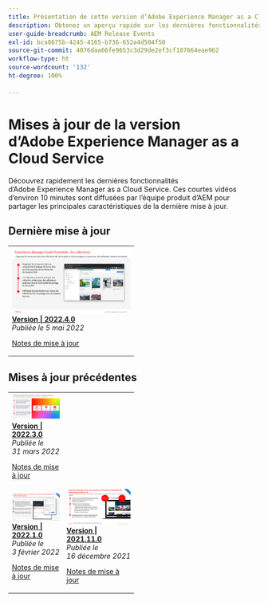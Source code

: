 ```yaml
---
title: Présentation de cette version d’Adobe Experience Manager as a Cloud Service
description: Obtenez un aperçu rapide sur les dernières fonctionnalités d’Adobe Experience Manager as a Cloud Service
user-guide-breadcrumb: AEM Release Events
exl-id: bca8675b-4245-4165-b736-652a4d504f50
source-git-commit: 4076daa66fe9653c3d29de2ef3cf187664eae962
workflow-type: ht
source-wordcount: '132'
ht-degree: 100%

---
```


# Mises à jour de la version d’Adobe Experience Manager as a Cloud Service

Découvrez rapidement les dernières fonctionnalités d’Adobe Experience Manager as a Cloud Service. Ces courtes vidéos d’environ 10 minutes sont diffusées par l’équipe produit d’AEM pour partager les principales caractéristiques de la dernière mise à jour.

## Dernière mise à jour

<table style="max-width: 50%;">
<tr>
  <td>
    <a href="./2022/2022-4-0.md">
      <img alt="Version 2022.4.0" src="./2022/assets/2022-4-0.png" />
    </a>
    <div>
      <a href="./2022/2022-4-0.md">
        <strong>Version | 2022.4.0</strong>
        <br/>
      </a>
        <em>Publiée le 5 mai 2022 </em>
    </div>
    <p>
      <a href="https://experienceleague.adobe.com/docs/experience-manager-cloud-service/content/release-notes/release-notes/release-notes-current.html?lang=fr">Notes de mise à jour</a>
    <p>
  </td>
</tr>  
</table>

## Mises à jour précédentes

<table style="max-width: 50%;">
<tr>
  <td>
    <a href="./2022/2022-3-0.md">
      <img alt="Version 2022.3.0" src="./2022/assets/2022-3-0.png" />
    </a>
    <div>
      <a href="./2022/2022-3-0.md">
        <strong>Version | 2022.3.0</strong>
        <br/>
      </a>
        <em>Publiée le 31 mars 2022 </em>
    </div>
    <p>
      <a href="https://experienceleague.adobe.com/docs/experience-manager-cloud-service/content/release-notes/release-notes/release-notes-current.html?lang=fr">Notes de mise à jour</a>
    <p>
  </td>
</tr> 
<tr>
  <td>
    <a href="./2022/2022-1-0.md">
      <img alt="Version 2022-1-0" src="./2022/assets/2022-1-0.png" />
    </a>
    <div>
      <a href="./2022/2022-1-0.md">
        <strong>Version | 2022.1.0</strong>
        <br/>
      </a>
        <em>Publiée le 3 février 2022 </em>
    </div>
    <p>
      <a href="https://experienceleague.adobe.com/docs/experience-manager-cloud-service/content/release-notes/release-notes/2022/release-notes-2022-1-0.html?lang=fr">Notes de mise à jour</a>
    <p>
  </td>
  <td>
    <a href="./2021/2021-11-0.md">
      <img alt="Version 2021.11.0 d’AEM CS" src="./2021/assets/2021-11-0.png" />
    </a>
    <div>
    <a href="./2021/2021-11-0.md">
        <strong>Version | 2021.11.0</strong>
        <br/>
      </a>
    <em>Publiée le 16 décembre 2021</em>
    </div>
    <p>
      <a href="https://experienceleague.adobe.com/docs/experience-manager-cloud-service/content/release-notes/release-notes/2021/release-notes-2021-11-0.html?lang=fr">Notes de mise à jour</a>
    <p>
  </td>
</tr>
</table>
